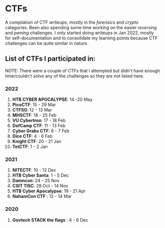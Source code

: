 # CTFs
A compilation of CTF writeups, mostly in the *forensics* and *crypto* categories. Been also spending some time working on the easier *reversing* and *pwning* challenges. I only started doing writeups in Jan 2022, mostly for self-documentation and to consolidate my learning points because CTF challenges can be quite similar in nature.

## List of CTFs I participated in: 

NOTE: There were a couple of CTFs that I attempted but didn't have enough time/couldn't solve any of the challenges so they are not listed here.

### 2022

1. **HTB CYBER APOCALYPSE**: 14 -20 May
2. **PicoCTF**: 15 - 29 Mar
3. **CTFSG**: 12 - 13 Mar
4. **MHSCTF**: 18 - 25 Feb
5. **VU Cybertron**: 17 - 18 Feb
6. **DefCamp CTF**: 11 - 13 Feb
7. **Cyber Grabs CTF**: 6 - 7 Feb
8. **Dice CTF**: 4 - 6 Feb
9. **Knight CTF**: 20 - 21 Jan
10. **TetCTF**: 1 - 2 Jan

### 2021

1. **NITECTF**: 10 - 12 Dec
2. **HTB Cyber Santa**: 1 - 5 Dec
3. **Damncon**: 24 - 25 Nov
4. **CSIT TISC**: 29 Oct - 14 Nov
5. **HTB Cyber Apocalypse**: 19 - 21 Apr
6. **NahamCon CTF** : 12 - 14 Mar

### 2020 
1. **Govtech STACK the flags** : 4 - 6 Dec
